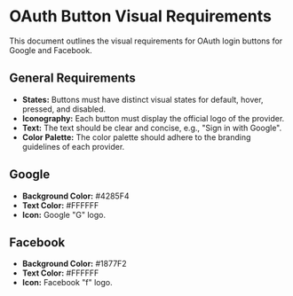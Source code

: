 # OAuth Button Visual Requirements

This document outlines the visual requirements for OAuth login buttons for Google and Facebook.

## General Requirements

- **States:** Buttons must have distinct visual states for default, hover, pressed, and disabled.
- **Iconography:** Each button must display the official logo of the provider.
- **Text:** The text should be clear and concise, e.g., "Sign in with Google".
- **Color Palette:** The color palette should adhere to the branding guidelines of each provider.

## Google

- **Background Color:** #4285F4
- **Text Color:** #FFFFFF
- **Icon:** Google "G" logo.

## Facebook

- **Background Color:** #1877F2
- **Text Color:** #FFFFFF
- **Icon:** Facebook "f" logo.
